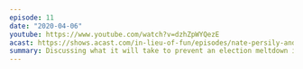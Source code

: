 ```yaml
---
episode: 11
date: "2020-04-06"
youtube: https://www.youtube.com/watch?v=dzhZpWYQezE
acast: https://shows.acast.com/in-lieu-of-fun/episodes/nate-persily-and-alex-stamos
summary: Discussing what it will take to prevent an election meltdown in November
---
```

